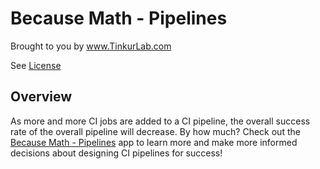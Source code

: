 # Because Math - Pipelines

Brought to you by www.TinkurLab.com

See [License](license.md)

## Overview
As more and more CI jobs are added to a CI pipeline, the overall success rate of the overall pipeline will decrease.  By how much?  Check out the [Because Math - Pipelines](https://adamzolyak.github.io/because-math-pipelines/) app to learn more and make more informed decisions about designing CI pipelines for success!